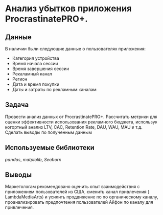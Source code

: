 # Анализ убытков приложения ProcrastinatePRO+.


## Данные

В наличии были следующие данные о пользователях приложения:
- Категория устройства
- Время начала сессии
- Время завершения сессии
- Рекаламный канал
- Регион
- Дата и время покупки
- Даты и затраты по рекламным каналам



## Задача

Провести анализ данных от ProcrastinatePRO+. Рассчитать метрики для оценки эффективности использования рекламного бюджета, используя когортный анализ LTV, CAC, Retention Rate, DAU, WAU, MAU и т.д. Сделать выводы по полученным данным

## Используемые библиотеки
*pandas*, *matplolib*, *Seaborn*

## Выводы
Маркетологам рекомендовано оценить опыт взаимодействия с приложением пользователей из США, сменить канал привлечения ( LambdaMediaArts) и усилить продвижение по по органическому каналу, проанализировать предпочтения пользователей Айфон по каналу для привлечения.
